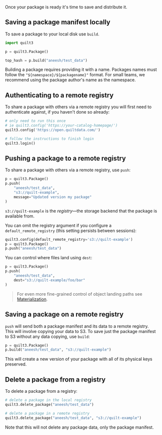 <!--pytest-codeblocks:skipfile-->
Once your package is ready it's time to save and distribute it.

## Saving a package manifest locally

To save a package to your local disk use `build`.


```python
import quilt3

p = quilt3.Package()

top_hash = p.build("aneesh/test_data")
```

Building a package requires providing it with a name. Packages names must follow the `"${namespace}/${packagename}"` format. For small teams, we recommend using the package author's name as the namespace.

## Authenticating to a remote registry

To share a package with others via a remote registry you will first need to authenticate against, if you haven't done so already:

```python
# only need to run this once
# ie quilt3.config('https://your-catalog-homepage/')
quilt3.config('https://open.quiltdata.com/')

# follow the instructions to finish login
quilt3.login()
```

## Pushing a package to a remote registry

To share a package with others via a remote registry, use `push`:

```python
p = quilt3.Package()
p.push(
    "aneesh/test_data",
    "s3://quilt-example",
    message="Updated version my package"
)
```

`s3://quilt-example` is the *registry*&mdash;the storage backend that the package is available from.

You can omit the registry argument if you configure a `default_remote_registry` (this setting persists between sessions):

```python
quilt3.config(default_remote_registry='s3://quilt-example')
p = quilt3.Package()
p.push("aneesh/test_data")
```

You can control where files land using `dest`:

```python
p = quilt3.Package()
p.push(
    "aneesh/test_data",
    dest="s3://quilt-example/foo/bar"
)
```

>For even more fine-grained control of object landing paths see [Materialization](../advanced-features/materialization.md).

## Saving a package on a remote registry

`push` will send both a package manifest and its data to a remote registry. This will involve copying your data to S3. To save just the package manifest to S3 without any data copying, use `build`:

```python
p = quilt3.Package()
p.build("aneesh/test_data", "s3://quilt-example")
```

This will create a new version of your package with all of its physical keys preserved.

## Delete a package from a registry

To delete a package from a registry:

```python
# delete a package in the local registry
quilt3.delete_package("aneesh/test_data")

# delete a package in a remote registry
quilt3.delete_package("aneesh/test_data", "s3://quilt-example")
```

Note that this will not delete any package data, only the package manifest.
